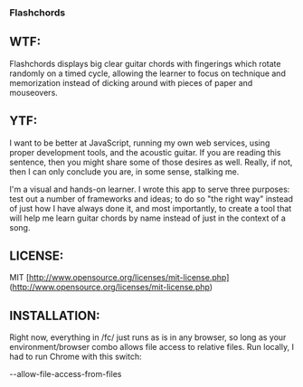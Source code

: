 ###  Flashchords

## WTF:

Flashchords displays big clear guitar chords with fingerings which rotate randomly on a timed cycle, allowing the learner to focus on technique and memorization instead of dicking around with pieces of paper and mouseovers.

## YTF:

I want to be better at JavaScript, running my own web services, using proper development tools, and the acoustic guitar. If you are reading this sentence, then you might share some of those desires as well. Really, if not, then I can only conclude you are, in some sense, stalking me.

I'm a visual and hands-on learner. I wrote this app to serve three purposes: test out a number of frameworks and ideas; to do so "the right way" instead of just how I have always done it, and most importantly, to create a tool that will help me learn guitar chords by name instead of just in the context of a song.

## LICENSE:

MIT [http://www.opensource.org/licenses/mit-license.php] (http://www.opensource.org/licenses/mit-license.php)

## INSTALLATION:

Right now, everything in /fc/ just runs as is in any browser, so long as your environment/browser combo allows file access to relative files. Run locally, I had to run Chrome with this switch:

  --allow-file-access-from-files
